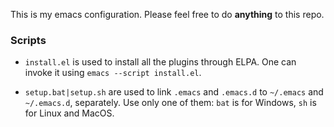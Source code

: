 This is my emacs configuration.
Please feel free to do **anything** to this repo.

### Scripts

- `install.el` is used to install all the plugins through ELPA. One can invoke it using `emacs --script install.el`.

- `setup.bat|setup.sh` are used to link `.emacs` and `.emacs.d` to `~/.emacs` and `~/.emacs.d`, separately. Use only one of them: `bat` is for Windows, `sh` is for Linux and MacOS.
